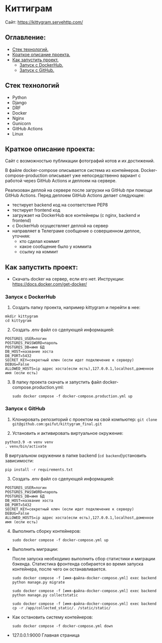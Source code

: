 # Киттиграм

Сайт: https://kittygram.servehttp.com/

## Оглавление:
- [Стек технологий.](#Стек-технологий)
- [Краткое описание проекта.](#Краткое-описание-проекта)
- [Как запустить проект.](#Как-запустить-проект)
  - [Запуск с DockerHub.](#Запуск-с-DockerHub)
  - [Запуск с GitHub.](#Запуск-с-GitHub)

## Стек технологий
- Python
- Django
- DRF
- Docker
- Nginx
- Gunicorn
- GitHub Actions
- Linux

## Краткое описание проекта:
Сайт с возможностью публикации фотографий котов и их достижений.
  
В файле docker-compose описывается система из контейнеров. Docker-compose-production описывает уже непосредственно вариант с работой через GitHub Actions и деплоем на сервере.

Реализован деплой на сервере после загрузки на GitHub при помощи GitHub Actions. Перед деплоем GitHub Actions делает следующее:
- тестирует backend код на соответствие PEP8
- тестирует frontend код
- загружает на DockerHub все контейнеры (c nginx, backend и frontend)
- с DockerHub осуществляет деплой на сервер
- направляет в Телеграме сообщение о совершенном деплое, уточняя:
  - кто сделал коммит
  - какое сообщение было у коммита
  - ссылку на коммит

## Как запустить проект:
- Скачать docker на сервер, если его нет. Инструкции: https://docs.docker.com/get-docker/

### Запуск с DockerHub
1. Создать папку проекта, например kittygram и перейти в нее:
  ```
  mkdir kittygram
  cd kittygram
  ```
2. Создать .env файл со сделующей информацией:
  ```
  POSTGRES_USER=логин
  POSTGRES_PASSWORD=пароль
  POSTGRES_DB=имя БД
  DB_HOST=название хоста
  DB_PORT=5432
  SECRET_KEY=секретный ключ (если идет подключение к серверу)
  DEBUG=False
  ALLOWED_HOSTS=ip адрес хоста(если есть),127.0.0.1,localhost,доменное имя (если есть)
  ```  
3. В папку проекта скачать и запустить файл docker-compose.production.yml:
   ```
   sudo docker compose -f docker-compose.production.yml up
   ```
   
### Запуск с GitHub
1. Клонировать репозиторий с проектом на свой компьютер:
   ```git clone git@github.com:gaifut/kittygram_final.git```

2. Установить и активировать виртуальное окружение: 
```
python3.9 -m venv venv
. venv/bin/activate
```
В виртуальном окружении в папке backend (```cd backend```)установить зависимости:
```
pip install -r requirements.txt
```

3. Создать .env файл со сделующей информацией:
  ```                                                       
  POSTGRES_USER=логин
  POSTGRES_PASSWORD=пароль
  POSTGRES_DB=имя БД
  DB_HOST=название хоста
  DB_PORT=5432
  SECRET_KEY=секретный ключ (если идет подключение к серверу)
  DEBUG=False
  ALLOWED_HOSTS=ip адрес хоста(если есть),127.0.0.1,localhost,доменное имя (если есть)
  ```
4. Выполнить сборку контейнеров:
   ```
   sudo docker compose -f docker-compose.yml up
   ```
- Выполнить миграции:
  
  После запуска необходимо выполнить сбор статистики и миграции бэкенда. Статистика фронтенда собирается во время запуска контейнера, после чего он останавливается.
  ```
  sudo docker compose -f [имя-файла-docker-compose.yml] exec backend python manage.py migrate

  sudo docker compose -f [имя-файла-docker-compose.yml] exec backend python manage.py collectstatic

  sudo docker compose -f [имя-файла-docker-compose.yml] exec backend cp -r /app/collected_static/. /static/static/
  ```
- Как остановить систему контейнеров:
  ```
  sudo docker compose -f docker-compose.yml down
  ```

- 127.0.0.1:9000 Главная страница

